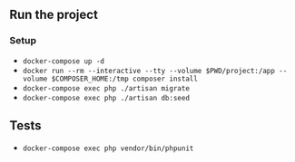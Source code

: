 ## Run the project

### Setup
- `docker-compose up -d`
- `docker run --rm --interactive --tty --volume $PWD/project:/app --volume $COMPOSER_HOME:/tmp composer install`
- `docker-compose exec php ./artisan migrate`
- `docker-compose exec php ./artisan db:seed`


## Tests

- `docker-compose exec php vendor/bin/phpunit`